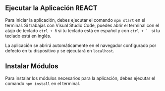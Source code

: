 ## Ejecutar la Aplicación REACT
Para iniciar la aplicación, debes ejecutar el comando `npm start` en el terminal. Si trabajas con Visual Studio Code, puedes abrir el terminal con el atajo de teclado `ctrl + ñ` si tu teclado está en español y con ```ctrl + ` ``` si tu teclado está en inglés. 

La aplicación se abrirá automáticamente en el navegador configurado por defecto en tu dispositivo y se ejecutará en `localhost`.

## Instalar Módulos
Para instalar los módulos necesarios para la aplicación, debes ejecutar el comando `npm install` en el terminal.
